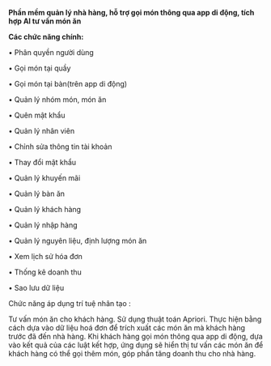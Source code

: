 **Phần mềm quản lý nhà hàng, hỗ trợ gọi món thông qua app di động, tích hợp AI tư vấn món ăn**

**Các chức năng chính:**

•	Phân quyền người dùng

•	Gọi món tại quầy

•	Gọi món tại bàn(trên app di động)

•	Quản lý nhóm món, món ăn

•	Quên mật khẩu

•	Quản lý nhân viên

•	Chỉnh sửa thông tin tài khoản

•	Thay đổi mật khẩu

•	Quản lý khuyến mãi

•	Quản lý bàn ăn

•	Quản lý khách hàng

•	Quản lý nhập hàng

•	Quản lý nguyên liệu, định lượng món ăn

•	Xem lịch sử hóa đơn 

•	Thống kê doanh thu

•	Sao lưu dữ liệu

Chức năng áp dụng trí tuệ nhân tạo : 

Tư vấn món ăn cho khách hàng. Sử dụng thuật toán Apriori. Thực hiện bằng cách dựa vào dữ liệu hoá đơn để trích xuất các món ăn mà khách hàng trước đã đến nhà hàng. Khi khách hàng gọi món thông qua app di động, dựa vào kết quả của các luật kết hợp, ứng dụng sẽ hiển thị tư vấn các món ăn để khách hàng có thể gọi thêm món, góp phần tăng doanh thu cho nhà hàng.
